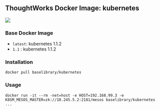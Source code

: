 ## ThoughtWorks Docker Image: kubernetes

[![](http://dockeri.co/image/baselibrary/kubernetes)](https://registry.hub.docker.com/u/baselibrary/kubernetes/)

### Base Docker Image

* `latest`: kubernetes 1.1.2
* `1.1`   : kubernetes 1.1.2

### Installation

    docker pull baselibrary/kubernetes

### Usage

    docker run -it --rm -net=host -e HOST=192.168.99.3 -e K8SM_MESOS_MASTER=zk://10.245.5.2:2181/mesos baselibrary/kubernetes ...
